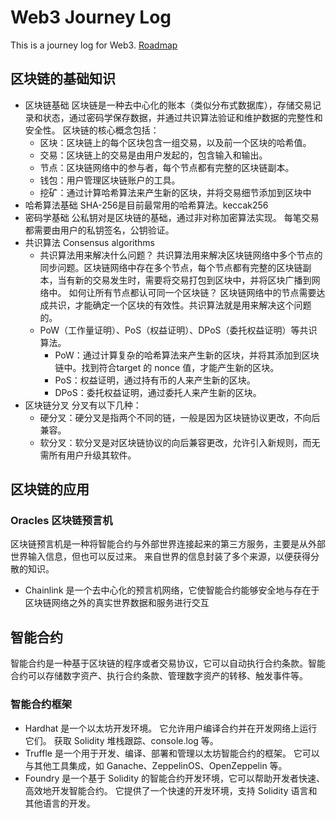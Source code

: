 # Web3 Journey Log
This is a journey log for Web3.
[Roadmap](https://roadmap.sh/blockchain)

## 区块链的基础知识
- 区块链基础
  区块链是一种去中心化的账本（类似分布式数据库），存储交易记录和状态，通过密码学保存数据，并通过共识算法验证和维护数据的完整性和安全性。
区块链的核心概念包括：
    - 区块：区块链上的每个区块包含一组交易，以及前一个区块的哈希值。
    - 交易：区块链上的交易是由用户发起的，包含输入和输出。
    - 节点：区块链网络中的参与者，每个节点都有完整的区块链副本。
    - 钱包：用户管理区块链账户的工具。
    - 挖矿：通过计算哈希算法来产生新的区块，并将交易细节添加到区块中
- 哈希算法基础
    SHA-256是目前最常用的哈希算法。keccak256
- 密码学基础
    公私钥对是区块链的基础，通过非对称加密算法实现。
    每笔交易都需要由用户的私钥签名，公钥验证。
- 共识算法 Consensus algorithms
    - 共识算法用来解决什么问题？
        共识算法用来解决区块链网络中多个节点的同步问题。区块链网络中存在多个节点，每个节点都有完整的区块链副本，当有新的交易发生时，需要将交易打包到区块中，并将区块广播到网络中。
        如何让所有节点都认可同一个区块链？
    区块链网络中的节点需要达成共识，才能确定一个区块的有效性。共识算法就是用来解决这个问题的。
    - PoW（工作量证明）、PoS（权益证明）、DPoS（委托权益证明）等共识算法。
        - PoW：通过计算复杂的哈希算法来产生新的区块，并将其添加到区块链中。找到符合target 的 nonce 值，才能产生新的区块。
        - PoS：权益证明，通过持有币的人来产生新的区块。
        - DPoS：委托权益证明，通过委托人来产生新的区块。
- 区块链分叉
    分叉有以下几种：
    - 硬分叉：硬分叉是指两个不同的链，一般是因为区块链协议更改，不向后兼容。
    - 软分叉：软分叉是对区块链协议的向后兼容更改，允许引入新规则，而无需所有用户升级其软件。

## 区块链的应用
### Oracles 区块链预言机
区块链预言机是一种将智能合约与外部世界连接起来的第三方服务，主要是从外部世界输入信息，但也可以反过来。 来自世界的信息封装了多个来源，以便获得分散的知识。
- Chainlink 是一个去中心化的预言机网络，它使智能合约能够安全地与存在于区块链网络之外的真实世界数据和服务进行交互

## 智能合约
智能合约是一种基于区块链的程序或者交易协议，它可以自动执行合约条款。智能合约可以存储数字资产、执行合约条款、管理数字资产的转移、触发事件等。
### 智能合约框架
- Hardhat 是一个以太坊开发环境。 它允许用户编译合约并在开发网络上运行它们。 获取 Solidity 堆栈跟踪、console.log 等。
- Truffle 是一个用于开发、编译、部署和管理以太坊智能合约的框架。 它可以与其他工具集成，如 Ganache、ZeppelinOS、OpenZeppelin 等。
- Foundry 是一个基于 Solidity 的智能合约开发环境，它可以帮助开发者快速、高效地开发智能合约。 它提供了一个快速的开发环境，支持 Solidity 语言和其他语言的开发。